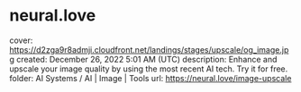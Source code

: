 # neural.love

cover: https://d2zga9r8admji.cloudfront.net/landings/stages/upscale/og_image.jpg
created: December 26, 2022 5:01 AM (UTC)
description: Enhance and upscale your image quality by using the most recent AI tech. Try it for free.
folder: AI Systems / AI | Image | Tools
url: https://neural.love/image-upscale